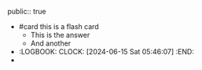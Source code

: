public:: true

- #card this is a flash card
	- This is the answer
	- And another
- :LOGBOOK:
  CLOCK: [2024-06-15 Sat 05:46:07]
  :END:
-